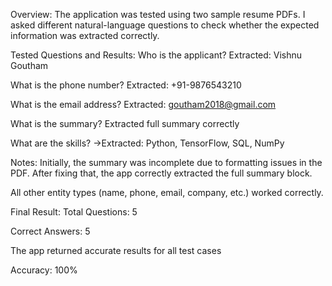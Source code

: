 Overview:
The application was tested using two sample resume PDFs. I asked different natural-language questions to check whether the expected information was extracted correctly.

Tested Questions and Results:
Who is the applicant?
Extracted: Vishnu Goutham

What is the phone number?
Extracted: +91-9876543210

What is the email address?
Extracted: goutham2018@gmail.com

What is the summary?
Extracted full summary correctly

What are the skills?
→Extracted: Python, TensorFlow, SQL, NumPy 

Notes:
Initially, the summary was incomplete due to formatting issues in the PDF.
After fixing that, the app correctly extracted the full summary block.

All other entity types (name, phone, email, company, etc.) worked correctly.

Final Result:
Total Questions: 5

Correct Answers: 5

The app returned accurate results for all test cases

Accuracy: 100%
